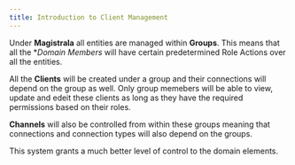 ```yaml
---
title: Introduction to Client Management
---
```



Under **Magistrala** all entities are managed within **Groups**. This means that all the **Domain Members* will have certain predetermined Role Actions over all the entities.

All the **Clients** will be created under a group and their connections will depend on the group as well. Only group memebers will be able to view, update and edeit these clients as long as they have the required permissions based on their roles.

**Channels** will also be controlled from within these groups meaning that connections and connection types will also depend on the groups.

This system grants a much better level of control to the domain elements.
